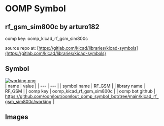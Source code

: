 # OOMP Symbol  
## rf_gsm_sim800c  by arturo182  
  
oomp key: oomp_kicad_rf_gsm_sim800c  
  
source repo at: [https://gitlab.com/kicad/libraries/kicad-symbols](https://gitlab.com/kicad/libraries/kicad-symbols)  
## Symbol  
  
[![working.png](working_600.png)](working.png)  
| name | value | 
| --- | --- | 
| symbol name | RF_GSM | 
| library name | RF_GSM | 
| oomp key | oomp_kicad_rf_gsm_sim800c | 
| oomp bot github | https://github.com/oomlout/oomlout_oomp_symbol_bot/tree/main/kicad_rf_gsm_sim800c/working | 
## Images  
